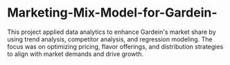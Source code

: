 # Marketing-Mix-Model-for-Gardein-
This project applied data analytics to enhance Gardein's market share by using trend analysis, competitor analysis, and regression modeling. The focus was on optimizing pricing, flavor offerings, and distribution strategies to align with market demands and drive growth.
